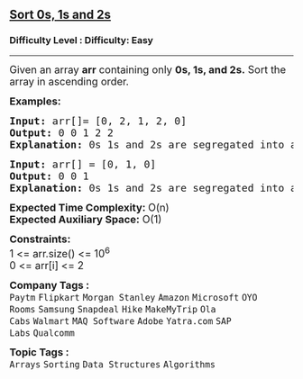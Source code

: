 <h2><a href="https://www.geeksforgeeks.org/problems/sort-an-array-of-0s-1s-and-2s4231/1?page=1&category=Data%20Structures&sortBy=submissions">Sort 0s, 1s and 2s</a></h2><h3>Difficulty Level : Difficulty: Easy</h3><hr><div class="problems_problem_content__Xm_eO"><p><span style="font-size: 18px;">Given an array <strong>arr</strong> containing only <strong>0s, 1s, and 2s.</strong> Sort the array in ascending order.</span></p>
<p><span style="font-size: 18px;"><strong>Examples:</strong></span></p>
<pre><span style="font-size: 18px;"><strong>Input: </strong>arr[]= [0, 2, 1, 2, 0]
<strong>Output: </strong>0 0 1 2 2
<strong>Explanation: </strong>0s 1s and 2s are segregated into ascending order.</span></pre>
<pre><span style="font-size: 18px;"><strong>Input: </strong>arr[] = [0, 1, 0]
<strong>Output: </strong>0 0 1
<strong>Explanation: </strong>0s 1s and 2s are segregated into ascending order.</span></pre>
<p><span style="font-size: 18px;"><strong>Expected Time Complexity: </strong>O(n)<br><strong>Expected Auxiliary Space:</strong> O(1)</span></p>
<p><span style="font-size: 18px;"><strong>Constraints:</strong><br>1 &lt;= arr.size() &lt;= 10<sup>6</sup><br>0 &lt;= arr[i] &lt;= 2</span></p></div><p><span style=font-size:18px><strong>Company Tags : </strong><br><code>Paytm</code>&nbsp;<code>Flipkart</code>&nbsp;<code>Morgan Stanley</code>&nbsp;<code>Amazon</code>&nbsp;<code>Microsoft</code>&nbsp;<code>OYO Rooms</code>&nbsp;<code>Samsung</code>&nbsp;<code>Snapdeal</code>&nbsp;<code>Hike</code>&nbsp;<code>MakeMyTrip</code>&nbsp;<code>Ola Cabs</code>&nbsp;<code>Walmart</code>&nbsp;<code>MAQ Software</code>&nbsp;<code>Adobe</code>&nbsp;<code>Yatra.com</code>&nbsp;<code>SAP Labs</code>&nbsp;<code>Qualcomm</code>&nbsp;<br><p><span style=font-size:18px><strong>Topic Tags : </strong><br><code>Arrays</code>&nbsp;<code>Sorting</code>&nbsp;<code>Data Structures</code>&nbsp;<code>Algorithms</code>&nbsp;